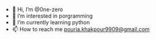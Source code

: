- 👋 Hi, I’m @0ne-zero
- 👀 I’m interested in porgramming
- 🌱 I’m currently learning python
- 📫 How to reach me pouria.khakpour9909@gmail.com
